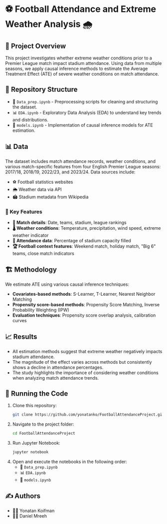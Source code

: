 # ⚽ Football Attendance and Extreme Weather Analysis 🌧️

## 📌 Project Overview
This project investigates whether extreme weather conditions prior to a Premier League match impact stadium attendance. Using data from multiple seasons, we apply causal inference methods to estimate the Average Treatment Effect (ATE) of severe weather conditions on match attendance.

## 📂 Repository Structure
- 📜 `Data_prep.ipynb` - Preprocessing scripts for cleaning and structuring the dataset.
- 📊 `EDA.ipynb` - Exploratory Data Analysis (EDA) to understand key trends and distributions.
- 🤖 `models.ipynb` - Implementation of causal inference models for ATE estimation.

## 📊 Data
The dataset includes match attendance records, weather conditions, and various match-specific features from four English Premier League seasons: 2017/18, 2018/19, 2022/23, and 2023/24. Data sources include:
- ⚽ Football statistics websites
- 🌦️ Weather data via API
- 🏟️ Stadium metadata from Wikipedia

### 🔑 Key Features
- **📆 Match details**: Date, teams, stadium, league rankings
- **🌡️ Weather conditions**: Temperature, precipitation, wind speed, extreme weather indicator
- **👥 Attendance data**: Percentage of stadium capacity filled
- **🏆 Football context features**: Weekend match, holiday match, "Big 6" teams, close match indicators

## 🏗️ Methodology
We estimate ATE using various causal inference techniques:
- **Covariates-based methods**: S-Learner, T-Learner, Nearest Neighbor Matching
- **Propensity score-based methods**: Propensity Score Matching, Inverse Probability Weighting (IPW)
- **Evaluation techniques**: Propensity score overlap analysis, calibration curves

## 📈 Results
- All estimation methods suggest that extreme weather negatively impacts stadium attendance.
- The magnitude of the effect varies across methods but consistently shows a decline in attendance percentages.
- The study highlights the importance of considering weather conditions when analyzing match attendance trends.

## 🚀 Running the Code
1. Clone this repository:
   ```bash
   git clone https://github.com/yonatanko/FootballAttendanceProject.git
   ```
2. Navigate to the project folder:
   ```bash
   cd FootballAttendanceProject
   ```
3. Run Jupyter Notebook:
   ```bash
   jupyter notebook
   ```
4. Open and execute the notebooks in the following order:
   - 📜 `Data_prep.ipynb`
   - 📊 `EDA.ipynb`
   - 🤖 `models.ipynb`

## ✍️ Authors
- 🧑‍💻 Yonatan Koifman
- 👨‍💻 Daniel Mreeh
